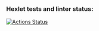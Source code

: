 ### Hexlet tests and linter status:
[![Actions Status](https://github.com/grigorev-maksim/frontend-project-11/workflows/hexlet-check/badge.svg)](https://github.com/grigorev-maksim/frontend-project-11/actions)